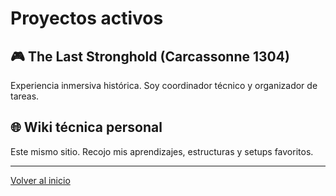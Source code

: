 # Proyectos activos

## 🎮 The Last Stronghold (Carcassonne 1304)

Experiencia inmersiva histórica. Soy coordinador técnico y organizador de tareas.

## 🌐 Wiki técnica personal

Este mismo sitio. Recojo mis aprendizajes, estructuras y setups favoritos.

---
[Volver al inicio](index.md)
